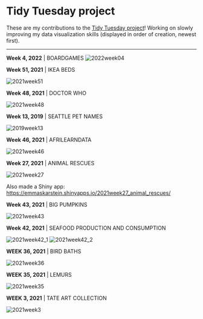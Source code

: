 # Tidy Tuesday project

These are my contributions to the [Tidy Tuesday project](https://github.com/rfordatascience/tidytuesday)! Working on slowly improving my data visualization skills
(displayed in order of creation, newest first).

---
**Week 4, 2022** | BOARDGAMES
![2022week04](https://github.com/emmaSkarstein/tidytuesday/blob/master/output/2022week04_boardgames.png)


**Week 51, 2021** | IKEA BEDS

![2021week51](https://github.com/emmaSkarstein/tidytuesday/blob/master/output/2021week51_ikea.png)


**Week 48, 2021** | DOCTOR WHO

![2021week48](https://github.com/emmaSkarstein/tidytuesday/blob/master/output/2021week48_dr_who.png)


**Week 13, 2019** | SEATTLE PET NAMES

![2019week13](https://github.com/emmaSkarstein/tidytuesday/blob/master/output/2019week13_seattle_pet_names.png)


**Week 46, 2021** | AFRILEARNDATA

![2021week46](https://github.com/emmaSkarstein/tidytuesday/blob/master/output/2021week46_afrilearndata_dark.png)


**Week 27, 2021** | ANIMAL RESCUES

![2021week27](https://github.com/emmaSkarstein/tidytuesday/blob/master/output/2021week27_animal_rescue.png)

Also made a Shiny app: https://emmaskarstein.shinyapps.io/2021week27_animal_rescues/ 


**Week 43, 2021** | BIG PUMPKINS

![2021week43](https://github.com/emmaSkarstein/tidytuesday/blob/master/output/2021week43_pumpkins.png)


**Week 42, 2021** | SEAFOOD PRODUCTION AND CONSUMPTION

![2021week42_1](https://github.com/emmaSkarstein/tidytuesday/blob/master/output/2021week42_seafood_consumption.png)
![2021week42_2](https://github.com/emmaSkarstein/tidytuesday/blob/master/output/2021week42_seafood_light.png)


**WEEK 36, 2021** | BIRD BATHS

![2021week36](https://github.com/emmaSkarstein/tidytuesday/blob/master/output/2021week36.png)


**WEEK 35, 2021** | LEMURS

![2021week35](https://github.com/emmaSkarstein/tidytuesday/blob/master/output/2021week35.png)


**WEEK 3, 2021** | TATE ART COLLECTION

![2021week3](https://github.com/emmaSkarstein/tidytuesday/blob/master/output/2021week03.png)
